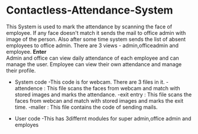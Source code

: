 # Contactless-Attendance-System

This System is used to mark the attendance by scanning the face of employee. If any face doesn't match it sends the mail to office admin with image of the person. Also after some time system sends the list of absent employees to office admin.
There are 3 views - admin,officeadmin and employee. **Enter**  
Admin and office can view daily attendance of each employee and can manage the user.
Employee can view their own attendance and manage their profile.

* System code
-This code is for webcam. There are 3 files in it.
-attendence : This file scans the faces from webcam and match with stored images and marks the attendance.
-exit entry : This file scans the faces from webcan and match with stored images and marks the exit time.
-mailer : This file contains the code of sending mails.

* User code
-This has 3differnt modules for super admin,office admin and employes
